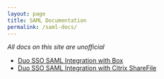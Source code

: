 ```yaml
---
layout: page
title: SAML Documentation
permalink: /saml-docs/
---
```


*All docs on this site are unofficial*

* [Duo SSO SAML Integration with Box](https://chrisanderson.cloud/Duo-SSO-Box/)
* [Duo SSO SAML Integration with Citrix ShareFile](https://chrisanderson.cloud/Duo-SSO-Citrix-ShareFile/)
